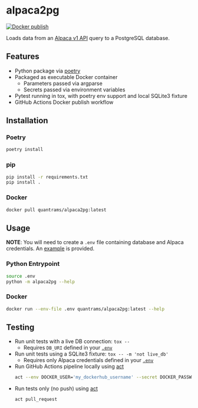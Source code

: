 # alpaca2pg

[![Docker publish](https://github.com/quantrams/alpaca2pg/actions/workflows/docker-publish.yml/badge.svg)](https://github.com/quantrams/alpaca2pg/actions/workflows/docker-publish.yml)

Loads data from an [Alpaca v1 API](https://github.com/alpacahq/alpaca-trade-api-python) query to a PostgreSQL database. 

## Features

- Python package via [poetry](https://python-poetry.org/)
- Packaged as executable Docker container
    - Parameters passed via argparse
    - Secrets passed via environment variables
- Pytest running in tox, with poetry env support and local SQLite3 fixture
- GitHub Actions Docker publish workflow

## Installation

### Poetry

```bash
poetry install
```

### pip

```bash
pip install -r requirements.txt
pip install .
```

### Docker

```bash
docker pull quantrams/alpaca2pg:latest
```

## Usage

**NOTE**: You will need to create a `.env` file containing database and Alpaca credentials. An [example][1] is provided.

### Python Entrypoint

```bash
source .env
python -m alpaca2pg --help
```

### Docker

```bash
docker run --env-file .env quantrams/alpaca2pg:latest --help
```

## Testing

- Run unit tests with a live DB connection: `tox --`
    - Requires `DB_URI` defined in your [`.env`][1]
- Run unit tests using a SQLite3 fixture: `tox -- -m 'not live_db'`
    - Requires only Alpaca credentials defined in your [`.env`][1]
- Run GitHub Actions pipeline locally using [act](https://github.com/nektos/act)
    ```bash
    act --env DOCKER_USER='my_dockerhub_username' --secret DOCKER_PASSWORD='my_dockerhub_password' push`
    ```
- Run tests only (no push) using [act](https://github.com/nektos/act)
    ```bash
    act pull_request
    ```

[1]: ./example.env